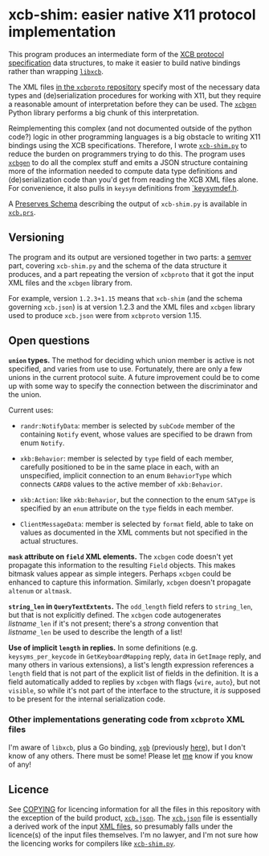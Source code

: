 # xcb-shim: easier native X11 protocol implementation

This program produces an intermediate form of the [XCB protocol specification][xcbproto] data
structures, to make it easier to build native bindings rather than wrapping [`libxcb`][libxcb].

The XML files [in the `xcbproto` repository][xml-files] specify most of the necessary data
types and (de)serialization procedures for working with X11, but they require a reasonable
amount of interpretation before they can be used. The [`xcbgen`][xcbgen] Python library
performs a big chunk of this interpretation.

Reimplementing this complex (and not documented outside of the python code?) logic in other
programming languages is a big obstacle to writing X11 bindings using the XCB specifications.
Therefore, I wrote [`xcb-shim.py`](xcb-shim.py) to reduce the burden on programmers trying to
do this. The program uses [`xcbgen`][xcbgen] to do all the complex stuff and emits a JSON
structure containing more of the information needed to compute data type definitions and
(de)serialization code than you'd get from reading the XCB XML files alone. For convenience, it
also pulls in `keysym` definitions from
[`keysymdef.h](https://gitlab.freedesktop.org/xorg/proto/xorgproto/-/blob/master/include/X11/keysym.h).

A [Preserves Schema](https://preserves.dev/preserves-schema.html) describing the output of
`xcb-shim.py` is available in [`xcb.prs`](xcb.prs).

## Versioning

The program and its output are versioned together in two parts: a [semver](https://semver.org/)
part, covering `xcb-shim.py` and the schema of the data structure it produces, and a part
repeating the version of `xcbproto` that it got the input XML files and the `xcbgen` library
from.

For example, version `1.2.3+1.15` means that `xcb-shim` (and the schema governing `xcb.json`)
is at version 1.2.3 and the XML files and `xcbgen` library used to produce `xcb.json` were from
`xcbproto` version 1.15.

## Open questions

**`union` types.** The method for deciding which union member is active is not specified, and
varies from use to use. Fortunately, there are only a few unions in the current protocol suite.
A future improvement could be to come up with some way to specify the connection between the
discriminator and the union.

Current uses:

 - `randr:NotifyData`: member is selected by `subCode` member of the containing `Notify` event,
   whose values are specified to be drawn from enum `Notify`.

 - `xkb:Behavior`: member is selected by `type` field of each member, carefully positioned to
   be in the same place in each, with an unspecified, implicit connection to an enum
   `BehaviorType` which connects `CARD8` values to the active member of `xkb:Behavior`.

 - `xkb:Action`: like `xkb:Behavior`, but the connection to the enum `SAType` is specified by
   an `enum` attribute on the `type` fields in each member.

 - `ClientMessageData`: member is selected by `format` field, able to take on values as
   documented in the XML comments but not specified in the actual structures.

**`mask` attribute on `field` XML elements.** The `xcbgen` code doesn't yet propagate this
information to the resulting `Field` objects. This makes bitmask values appear as simple
integers. Perhaps `xcbgen` could be enhanced to capture this information. Similarly, `xcbgen`
doesn't propagate `altenum` or `altmask`.

**`string_len` in `QueryTextExtents`.** The `odd_length` field refers to `string_len`, but that
is not explicitly defined. The `xcbgen` code autogenerates *listname*`_len` if it's not
present; there's a *strong* convention that *listname*`_len` be used to describe the length of
a list!

**Use of implicit `length` in replies.** In some definitions (e.g. `keysyms_per_keycode` in
`GetKeyboardMapping` reply, `data` in `GetImage` reply, and many others in various extensions),
a list's length expression references a `length` field that is not part of the explicit list of
fields in the definition. It is a field automatically added to replies by `xcbgen` with flags
{`wire`, `auto`}, but not `visible`, so while it's not part of the interface to the structure,
it *is* supposed to be present for the internal serialization code.

### Other implementations generating code from `xcbproto` XML files

I'm aware of `libxcb`, plus a Go binding, [`xgb`](https://github.com/jezek/xgb) (previously
[here](https://github.com/BurntSushi/xgb)), but I don't know of any others. There must be some!
Please let <a href="mailto:tonyg@leastfixedpoint.com?subject=Uses of xcbproto">me</a> know if
you know of any!

## Licence

See [COPYING](./COPYING) for licencing information for all the files in this repository with
the exception of the build product, [`xcb.json`](xcb.json). The [`xcb.json`](xcb.json) file is
essentially a derived work of the input [XML files][xml-files], so presumably falls under the
licence(s) of the input files themselves. I'm no lawyer, and I'm not sure how the licencing
works for compilers like [`xcb-shim.py`](xcb-shim.py).

[xcbproto]: https://gitlab.freedesktop.org/xorg/proto/xcbproto
[libxcb]: https://gitlab.freedesktop.org/xorg/lib/libxcb
[xml-files]: https://gitlab.freedesktop.org/xorg/proto/xcbproto/-/tree/master/src
[xcbgen]: https://gitlab.freedesktop.org/xorg/proto/xcbproto/-/tree/master/xcbgen
